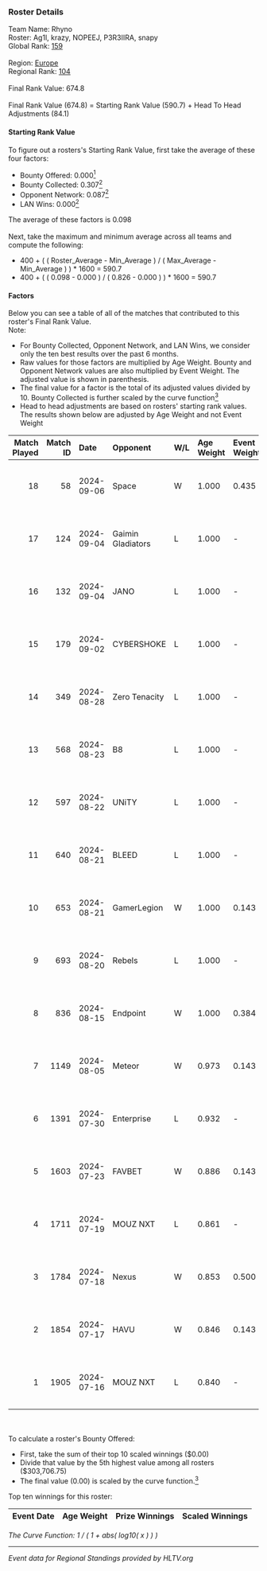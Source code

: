 ### Roster Details<br />
Team Name: Rhyno<br />
Roster: Ag1l, krazy, NOPEEJ, P3R3IIRA, snapy<br />
Global Rank: [159](../standings_global.md)<br />
<br />
Region: [Europe]( ../standings_europe.md)<br />
Regional Rank: [104]( ../standings_europe.md)<br />
<br />
Final Rank Value:  674.8<br />
<br />
Final Rank Value (674.8) = Starting Rank Value (590.7) + Head To Head Adjustments (84.1)<br />

#### Starting Rank Value<br />
To figure out a rosters's Starting Rank Value, first take the average of these four factors:<br />
- Bounty Offered: 0.000[<sup>1</sup>](#table2)
- Bounty Collected: 0.307[<sup>2</sup>](#table1)
- Opponent Network: 0.087[<sup>2</sup>](#table1)
- LAN Wins: 0.000[<sup>2</sup>](#table1)

The average of these factors is 0.098<br />
<br />
Next, take the maximum and minimum average across all teams and compute the following:<br />
- 400 + ( ( Roster_Average - Min_Average ) / ( Max_Average - Min_Average ) ) * 1600 = 590.7
- 400 + ( ( 0.098 - 0.000 ) / ( 0.826 - 0.000 ) ) * 1600 = 590.7


#### Factors<br />
Below you can see a table of all of the matches that contributed to this roster's Final Rank Value.<br />
Note:<br />

- For Bounty Collected, Opponent Network, and LAN Wins, we consider only the ten best results over the past 6 months.
- Raw values for those factors are multiplied by Age Weight. Bounty and Opponent Network values are also multiplied by Event Weight. The adjusted value is shown in parenthesis.
- The final value for a factor is the total of its adjusted values divided by 10. Bounty Collected is further scaled by the curve function[<sup>3</sup>](#curveFunction)
- Head to head adjustments are based on rosters' starting rank values. The results shown below are adjusted by Age Weight and not Event Weight
<span id="table1"></span><br />


| Match Played | Match ID | Date       | Opponent          | W/L | Age Weight | Event Weight | Bounty Collected | Opponent Network | LAN Wins  | H2H Adj. | Roster                               |
| -: | -: | :- | :- | :- | :- | :- | :- | :- | :- | -: | :- |
|           18 |       58 | 2024-09-06 | Space             | W   | 1.000      | 0.435        | 0.004 (0.002)    | 0.463 (0.201)    | 0 (0.000) |    18.70 | Ag1l, krazy, NOPEEJ, P3R3IIRA, snapy |
|           17 |      124 | 2024-09-04 | Gaimin Gladiators | L   | 1.000      | -            | -                | -                | -         |    -5.13 | Ag1l, krazy, NOPEEJ, P3R3IIRA, snapy |
|           16 |      132 | 2024-09-04 | JANO              | L   | 1.000      | -            | -                | -                | -         |   -17.27 | Ag1l, krazy, NOPEEJ, P3R3IIRA, snapy |
|           15 |      179 | 2024-09-02 | CYBERSHOKE        | L   | 1.000      | -            | -                | -                | -         |    -4.86 | Ag1l, krazy, NOPEEJ, P3R3IIRA, snapy |
|           14 |      349 | 2024-08-28 | Zero Tenacity     | L   | 1.000      | -            | -                | -                | -         |    -4.96 | Ag1l, krazy, NOPEEJ, P3R3IIRA, snapy |
|           13 |      568 | 2024-08-23 | B8                | L   | 1.000      | -            | -                | -                | -         |    -2.70 | Ag1l, DDias, krazy, snapy, TMKj      |
|           12 |      597 | 2024-08-22 | UNiTY             | L   | 1.000      | -            | -                | -                | -         |    -6.63 | Ag1l, DDias, krazy, snapy, TMKj      |
|           11 |      640 | 2024-08-21 | BLEED             | L   | 1.000      | -            | -                | -                | -         |    -2.85 | Ag1l, DDias, krazy, snapy, TMKj      |
|           10 |      653 | 2024-08-21 | GamerLegion       | W   | 1.000      | 0.143        | 0.162 (0.023)    | 0.601 (0.086)    | 0 (0.000) |    28.58 | Ag1l, DDias, krazy, snapy, TMKj      |
|            9 |      693 | 2024-08-20 | Rebels            | L   | 1.000      | -            | -                | -                | -         |    -6.23 | Ag1l, DDias, krazy, snapy, TMKj      |
|            8 |      836 | 2024-08-15 | Endpoint          | W   | 1.000      | 0.384        | 0.065 (0.025)    | 0.723 (0.278)    | 0 (0.000) |    26.75 | Ag1l, DDias, krazy, snapy, TMKj      |
|            7 |     1149 | 2024-08-05 | Meteor            | W   | 0.973      | 0.143        | 0.011 (0.002)    | 0.129 (0.018)    | 0 (0.000) |    18.83 | Ag1l, DDias, krazy, snapy, TMKj      |
|            6 |     1391 | 2024-07-30 | Enterprise        | L   | 0.932      | -            | -                | -                | -         |    -5.62 | Ag1l, DDias, krazy, snapy, TMKj      |
|            5 |     1603 | 2024-07-23 | FAVBET            | W   | 0.886      | 0.143        | 0.002 (0.000)    | 0.655 (0.083)    | 0 (0.000) |    21.39 | Ag1l, DDias, krazy, snapy, TMKj      |
|            4 |     1711 | 2024-07-19 | MOUZ NXT          | L   | 0.861      | -            | -                | -                | -         |    -2.66 | Ag1l, DDias, krazy, snapy, TMKj      |
|            3 |     1784 | 2024-07-18 | Nexus             | W   | 0.853      | 0.500        | 0.010 (0.004)    | 0.432 (0.184)    | 0 (0.000) |    17.85 | Ag1l, DDias, krazy, snapy, TMKj      |
|            2 |     1854 | 2024-07-17 | HAVU              | W   | 0.846      | 0.143        | 0.000 (0.000)    | 0.134 (0.016)    | 0 (0.000) |    13.19 | Ag1l, DDias, krazy, snapy, TMKj      |
|            1 |     1905 | 2024-07-16 | MOUZ NXT          | L   | 0.840      | -            | -                | -                | -         |    -2.24 | Ag1l, DDias, krazy, snapy, TMKj      |

<br />
<span id="table2"></span><br />
To calculate a roster's Bounty Offered:<br />

- First, take the sum of their top 10 scaled winnings ($0.00)
- Divide that value by the 5th highest value among all rosters ($303,706.75)
- The final value (0.00) is scaled by the curve function.[<sup>3</sup>](#curveFunction)

Top ten winnings for this roster:<br />

| Event Date | Age Weight | Prize Winnings | Scaled Winnings |
| :- | -: | :- | :- |


<span id="curveFunction"></span>_The Curve Function: 1 / ( 1 + abs( log10( x ) ) )_<br />

---
_Event data for Regional Standings provided by HLTV.org_<br />
